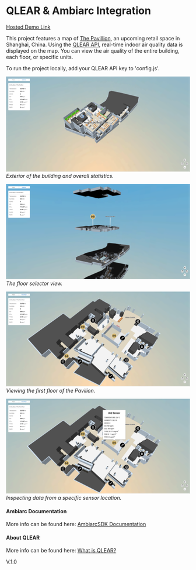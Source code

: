 # QLEAR & Ambiarc Integration

[Hosted Demo Link](https://s3-us-west-1.amazonaws.com/gk-web-demo/ambiarc/aqd/app/index.html)

This project features a map of [The Pavillion](https://onemuseumplace.cn/one-museum-place/the-pavilion/), an upcoming retail space in Shanghai, China. Using the [QLEAR API](https://qlear.io), real-time indoor air quality data is displayed on the map. You can view the air quality of the entire building, each floor, or specific units.

To run the project locally, add your QLEAR API key to 'config.js'.

![Alt text](screenshots/IAQ1.png?raw=true "IAQ1")
_Exterior of the building and overall statistics._

![Alt text](screenshots/IAQ2.png?raw=true "IAQ2")
_The floor selector view._

![Alt text](screenshots/IAQ3.png?raw=true "IAQ3")
_Viewing the first floor of the Pavilion._

![Alt text](screenshots/IAQ4.png?raw=true "IAQ4")
_Inspecting data from a specific sensor location._



#### Ambiarc Documentation
More info can be found here: [AmbiarcSDK Documentation](http://ambiarc.com/documentation.html)

#### About QLEAR
More info can be found here: [What is QLEAR?](https://qlear.io/web/product)

V.1.0
